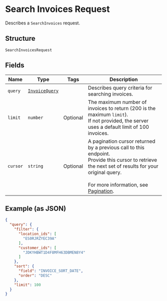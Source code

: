 
# Search Invoices Request

Describes a `SearchInvoices` request.

## Structure

`SearchInvoicesRequest`

## Fields

| Name | Type | Tags | Description |
|  --- | --- | --- | --- |
| `query` | [`InvoiceQuery`](/doc/models/invoice-query.md) |  | Describes query criteria for searching invoices. |
| `limit` | `number` | Optional | The maximum number of invoices to return (200 is the maximum `limit`).<br>If not provided, the server<br>uses a default limit of 100 invoices. |
| `cursor` | `string` | Optional | A pagination cursor returned by a previous call to this endpoint.<br>Provide this cursor to retrieve the next set of results for your original query.<br><br>For more information, see [Pagination](https://developer.squareup.com/docs/docs/working-with-apis/pagination). |

## Example (as JSON)

```json
{
  "query": {
    "filter": {
      "location_ids": [
        "ES0RJRZYEC39A"
      ],
      "customer_ids": [
        "JDKYHBWT1D4F8MFH63DBMEN8Y4"
      ]
    },
    "sort": {
      "field": "INVOICE_SORT_DATE",
      "order": "DESC"
    },
    "limit": 100
  }
}
```

